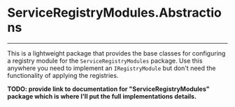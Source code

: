 # ServiceRegistryModules.Abstractions
---
This is a lightweight package that provides the base classes for configuring a registry module for the
`ServiceRegistryModules` package. Use this anywhere you need to implement an `IRegistryModule` but don't
need the functionality of applying the registries.

__TODO: provide link to documentation for "ServiceRegistryModules" package which is where I'll put the
full implementations details.__
